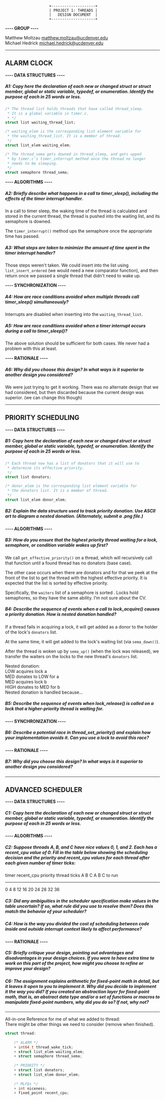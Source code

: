 

						+--------------------+  
						| PROJECT 1: THREADS |  
						|   DESIGN DOCUMENT  |  
						+--------------------+

**---- GROUP ----**  

Matthew Moltzau <matthew.moltzau@ucdenver.edu>  
Michael Hedrick <michael.hedrick@ucdenver.edu>

----------------------------------------------------------
## ALARM CLOCK

**---- DATA STRUCTURES ----**

##### A1: Copy here the declaration of each new or changed _struct_ or _struct_ member, global or static variable, _typedef_, or enumeration.  Identify the purpose of each in 25 words or less.

```c
/* The thread list holds threads that have called thread_sleep.
 * It is a global variable in timer.c.
 * */
struct list waiting_thread_list;

/* waiting_elem is the corresponding list element variable for 
 * the waiting_thread_list. It is a member of thread.
 */
struct list_elem waiting_elem;

/* The thread_sema gets downed in thread_sleep, and gets upped
 * by timer.c's timer_interrupt method once the thread no longer 
 * needs to be sleeping.
 */
struct semaphore thread_sema;
```

**---- ALGORITHMS ----**

##### A2: Briefly describe what happens in a call to timer_sleep(), including the effects of the timer interrupt handler.

In a call to timer sleep, the waking time of the 
thread is calculated and stored in the current
thread, the thread is pushed into the waiting list,
and its semaphore is downed.

The `timer_interrupt()` method ups the semaphore 
once the appropriate time has passed.

##### A3: What steps are taken to minimize the amount of time spent in the timer interrupt handler?

Those steps weren't taken. We could insert into the
list using `list_insert_ordered` (we would need a
new comparator function), and then return
once we passed a single thread that didn't need to 
wake up. 

**---- SYNCHRONIZATION ----**

##### A4: How are race conditions avoided when multiple threads call timer_sleep() simultaneously?

Interrupts are disabled when inserting into the `waiting_thread_list`.

##### A5: How are race conditions avoided when a timer interrupt occurs during a call to timer_sleep()?

The above solution should be sufficient for both cases. We never had 
a problem with this at least.

**---- RATIONALE ----**

##### A6: Why did you choose this design?  In what ways is it superior to another design you considered?

We were just trying to get it working. There was no alternate design 
that we had considered, but then discarded because the current design 
was superior. (we can change this though)

----------------------------------------------------------
## PRIORITY SCHEDULING

**---- DATA STRUCTURES ----**

##### B1: Copy here the declaration of each new or changed _struct_ or _struct_ member, global or static variable, _typedef_, or enumeration.  Identify the purpose of each in 25 words or less.

```c
/* Each thread now has a list of donators that it will use to 
 * determine its effective priority.
 */
struct list donators;

/* donor_elem is the corresponding list element variable for
 * the donators list. It is a member of thread.
 */
struct list_elem donor_elem;
```

##### B2: Explain the data structure used to track priority donation. Use ASCII art to diagram a nested donation.  (Alternately, submit a .png file.)

**---- ALGORITHMS ----**

##### B3: How do you ensure that the highest priority thread waiting for a lock, semaphore, or condition variable wakes up first?

We call `get_effective_priority()` on a thread, which will recursively
call that function until a found thread has no donators (base case).

The other case occurs when there are donators and for that we peek at
the front of the list to get the thread with the highest effective priority. It is expected that the list is sorted by effective priority.

Specifically, the `waiters` list of a semaphore is sorted
. Locks hold semaphores, so they have the same 
ability. I'm not sure about the CV.

##### B4: Describe the sequence of events when a call to lock_acquire() causes a priority donation.  How is nested donation handled?

If a thread fails in acquiring a lock, it will get added as a
donor to the holder of the lock's `donators` list.

At the same time, it will get added to the lock's waiting list 
(via `sema_down()`).

After the thread is woken up by `sema_up()` (when the lock was 
released), we transfer the waiters on the locks to the new 
thread's `donators` list.

Nested donation:  
LOW acquires lock a  
MED donates to LOW for a  
MED acquires lock b  
HIGH donates to MED for b  
Nested donation is handled because...

##### B5: Describe the sequence of events when lock_release() is called on a lock that a higher-priority thread is waiting for.

**---- SYNCHRONIZATION ----**

##### B6: Describe a potential race in thread_set_priority() and explain how your implementation avoids it.  Can you use a lock to avoid this race?

**---- RATIONALE ----**

##### B7: Why did you choose this design?  In what ways is it superior to another design you considered?

----------------------------------------------------------
## ADVANCED SCHEDULER	  

**---- DATA STRUCTURES ----**

##### C1: Copy here the declaration of each new or changed _struct_ or _struct_ member, global or static variable, _typedef_, or enumeration.  Identify the purpose of each in 25 words or less.

**---- ALGORITHMS ----**

##### C2: Suppose threads A, B, and C have nice values 0, 1, and 2.  Each has a recent_cpu value of 0.  Fill in the table below showing the scheduling decision and the priority and recent_cpu values for each thread after each given number of timer ticks:

timer  recent_cpu    priority   thread
ticks   A   B   C   A   B   C   to run
-----  --  --  --  --  --  --   ------
 0
 4
 8
12
16
20
24
28
32
36

##### C3: Did any ambiguities in the scheduler specification make values in the table uncertain?  If so, what rule did you use to resolve them?  Does this match the behavior of your scheduler?

##### C4: How is the way you divided the cost of scheduling between code inside and outside interrupt context likely to affect performance?

**---- RATIONALE ----**

##### C5: Briefly critique your design, pointing out advantages and disadvantages in your design choices.  If you were to have extra time to work on this part of the project, how might you choose to refine or improve your design?

##### C6: The assignment explains arithmetic for fixed-point math in detail, but it leaves it open to you to implement it.  Why did you decide to implement it the way you did?  If you created an abstraction layer for fixed-point math, that is, an abstract data type and/or a set of functions or macros to manipulate fixed-point numbers, why did you do so?  If not, why not?

----------------------------------------------------------
All-in-one Reference for me of what we added to thread:  
There might be other things we need to consider (remove
when finished).
```c
struct thread:
	
	/* ALARM */
	+ int64_t thread_wake_tick;
	+ struct list_elem waiting_elem;
	+ struct semaphore thread_sema;
	
	/* PRIORITY */
	+ struct list donators;
	+ struct list_elem donor_elem;
  
	/* MLFQs */
	+ int niceness;
	+ fixed_point recent_cpu;
	
```
